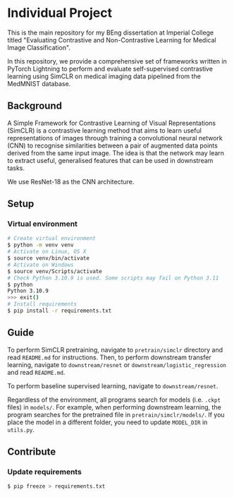 # Individual Project

This is the main repository for my BEng dissertation at Imperial College titled
"Evaluating Contrastive and Non-Contrastive Learning for Medical Image
Classification".

In this repository, we provide a comprehensive set of frameworks written in
PyTorch Lightning to perform and evaluate self-supervised contrastive learning
using SimCLR on medical imaging data pipelined from the MedMNIST database.

## Background

A Simple Framework for Contrastive Learning of Visual Representations (SimCLR)
is a contrastive learning method that aims to learn useful representations of
images through training a convolutional neural network (CNN) to recognise
similarities between a pair of augmented data points derived from the same input
image. The idea is that the network may learn to extract useful, generalised
features that can be used in downstream tasks.

We use ResNet-18 as the CNN architecture.

## Setup

### Virtual environment

```bash
# Create virtual environment
$ python -m venv venv
# Activate on Linux, OS X
$ source venv/bin/activate
# Activate on Windows
$ source venv/Scripts/activate
# Check Python 3.10.9 is used. Some scripts may fail on Python 3.11
$ python
Python 3.10.9
>>> exit()
# Install requirements
$ pip install -r requirements.txt
```

## Guide

To perform SimCLR pretraining, navigate to `pretrain/simclr` directory and read
`README.md` for instructions. Then, to perform downstream transfer learning,
navigate to `downstream/resnet` or `downstream/logistic_regression` and read
`README.md`.

To perform baseline supervised learning, navigate to `downstream/resnet`.

Regardless of the environment, all programs search for models (i.e. `.ckpt`
files) in `models/`. For example, when performing downstream learning, the
program searches for the pretrained file in `pretrain/simclr/models/`. If you
place the model in a different folder, you need to update `MODEL_DIR` in
`utils.py`.

## Contribute

### Update requirements

```bash
$ pip freeze > requirements.txt
```

